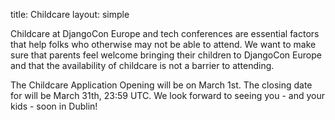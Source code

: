 title: Childcare
layout: simple

Childcare at DjangoCon Europe and tech conferences are essential factors that help folks who otherwise may not be able to attend. We want to make sure that parents feel welcome bringing their children to DjangoCon Europe and that the availability of childcare is not a barrier to attending.

[//]: # 'If you are interested in childcare free of charge, please fill out [this form](https://forms.gle/haMAdd6942c8CSMs8) by May 5.'

The Childcare Application Opening will be on March 1st. The closing date for will be March 31th, 23:59 UTC.
We look forward to seeing you - and your kids - soon in Dublin!
